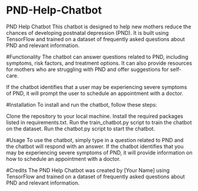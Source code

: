 # PND-Help-Chatbot
PND Help Chatbot This chatbot is designed to help new mothers reduce the chances of developing postnatal depression (PND). It is built using TensorFlow and trained on a dataset of frequently asked questions about PND and relevant information.

#Functionality
The chatbot can answer questions related to PND, including symptoms, risk factors, and treatment options. It can also provide resources for mothers who are struggling with PND and offer suggestions for self-care.

If the chatbot identifies that a user may be experiencing severe symptoms of PND, it will prompt the user to schedule an appointment with a doctor.

#Installation
To install and run the chatbot, follow these steps:

Clone the repository to your local machine.
Install the required packages listed in requirements.txt.
Run the train_chatbot.py script to train the chatbot on the dataset.
Run the chatbot.py script to start the chatbot.

#Usage
To use the chatbot, simply type in a question related to PND and the chatbot will respond with an answer. If the chatbot identifies that you may be experiencing severe symptoms of PND, it will provide information on how to schedule an appointment with a doctor.

#Credits
The PND Help Chatbot was created by [Your Name] using TensorFlow and trained on a dataset of frequently asked questions about PND and relevant information.
